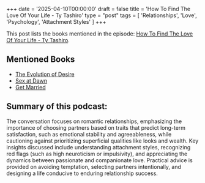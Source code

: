 +++
date = '2025-04-10T00:00:00'
draft = false
title = 'How To Find The Love Of Your Life - Ty Tashiro'
type = "post"
tags = [
  'Relationships',
  'Love',
  'Psychology',
  'Attachment Styles'
]
+++

This post lists the books mentioned in the episode: [How To Find The Love Of Your Life - Ty Tashiro](https://www.youtube.com/watch?v=8hI0LEkRqXk).

## Mentioned Books

- [The Evolution of Desire](https://amzn.to/3YvEyXJ)
- [Sex at Dawn](https://amzn.to/4cuYEau)
- [Get Married](https://amzn.to/3G35APT)

## Summary of this podcast:
The conversation focuses on romantic relationships, emphasizing the importance of choosing partners based on traits that predict long-term satisfaction, such as emotional stability and agreeableness, while cautioning against prioritizing superficial qualities like looks and wealth. Key insights discussed include understanding attachment styles, recognizing red flags (such as high neuroticism or impulsivity), and appreciating the dynamics between passionate and companionate love. Practical advice is provided on avoiding temptation, selecting partners intentionally, and designing a life conducive to enduring relationship success.
